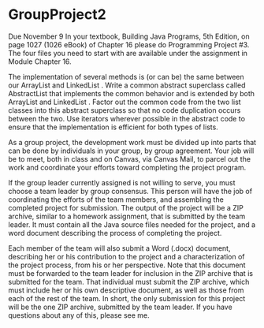 # GroupProject2
Due November 9
In your textbook, Building Java Programs, 5th Edition, on page 1027 (1026 eBook) of Chapter 16 please do Programming Project #3. The four files you need to start with are available under the assignment in Module Chapter 16.

The implementation of several methods is (or can be) the
same between our ArrayList and LinkedList . Write a
common abstract superclass called AbstractList that
implements the common behavior and is extended by both
ArrayList and LinkedList . Factor out the common code from
the two list classes into this abstract superclass so that no
code duplication occurs between the two. Use iterators
wherever possible in the abstract code to ensure that the
implementation is efficient for both types of lists.

As a group project, the development work must be divided up into parts that can be done by individuals in your group, by group agreement. Your job will be to meet, both in class and on Canvas, via Canvas Mail, to parcel out the work and coordinate your efforts toward completing the project program.

If the group leader currently assigned is not willing to serve, you must choose a team leader by group consensus. This person will have the job of coordinating the efforts of the team members, and assembling the completed project for submission. The output of the project will be a ZIP archive, similar to a homework assignment, that is submitted by the team leader. It must contain all the Java source files needed for the project, and a word document describing the process of completing the project.

Each member of the team will also submit a Word (.docx) document, describing her or his contribution to the project and a characterization of the project process, from his or her perspective. Note that this document must be forwarded to the team leader for inclusion in the ZIP archive that is submitted for the team. That individual must submit the ZIP archive, which must include her or his own descriptive document, as well as those from each of the rest of the team. In short, the only submission for this project will be the one ZIP archive, submitted by the team leader. If you have questions about any of this, please see me.
